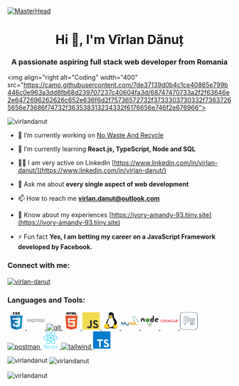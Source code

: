 [![MasterHead](https://www.youtube.com/redirect?event=video_description&redir_token=QUFFLUhqbW55STRmdVd5WDBpYnRKX2FuV0xMRHpMa1RHQXxBQ3Jtc0tsX3Q2OVhCZXVIUkkzX2VqZ0FMRFRnaWh5cUNmTGgzcFZZbWNadTI2RjJraWUtcFA1Rnp0UTlic3NBZ3hTT0gzQTN2TlFPOEVIVkxvRlJMMWhWdzlfdkhVMUJhbFVReU9IVEE2d0FveUNjQW1Eb1N1RQ&q=https%3A%2F%2F1.bp.blogspot.com%2F-7A4WynwLsMw%2FXbBpCXG8fHI%2FAAAAAAAAMt4%2FuOa1bpLskYgrwGbllhSu2SDj_Mig8SXJQCLcBGAsYHQ%2Fs1600%2F2000_600px.gif&v=G-EGDH50hGE)](https://rishavchanda.io)
<h1 align="center">Hi 👋, I'm Vîrlan Dănuț</h1>
<h3 align="center">A passionate aspiring full stack web developer from Romania</h3>

<img align="right alt="Coding" width="400" src="https://camo.githubusercontent.com/7de37139d0b4c1ce40865e799b446c0e963a3dd8fb68d239707237c40604fa3d/68747470733a2f2f63646e2e6472696262626c652e636f6d2f75736572732f3733303730332f73637265656e73686f74732f363538313234332f6176656e746f2e676966">

<p align="left"> <img src="https://komarev.com/ghpvc/?username=virlandanut&label=Profile%20views&color=0e75b6&style=flat" alt="virlandanut" /> </p>

- 🔭 I’m currently working on [No Waste And Recycle](https://github.com/virlandanut/NoWasteAndRecycle)

- 🌱 I’m currently learning **React.js, TypeScript, Node and SQL**

- 👨‍💻 I am very active on LinkedIn [https://www.linkedin.com/in/virlan-danut/](https://www.linkedin.com/in/virlan-danut/)

- 💬 Ask me about **every single aspect of web development**

- 📫 How to reach me **virlan.danut@outlook.com**

- 📄 Know about my experiences [https://ivory-amandy-93.tiiny.site](https://ivory-amandy-93.tiiny.site)

- ⚡ Fun fact **Yes, I am betting my career on a JavaScript Framework developed by Facebook.**

<h3 align="left">Connect with me:</h3>
<p align="left">
<a href="https://linkedin.com/in/virlan-danut" target="blank"><img align="center" src="https://raw.githubusercontent.com/rahuldkjain/github-profile-readme-generator/master/src/images/icons/Social/linked-in-alt.svg" alt="virlan-danut" height="30" width="40" /></a>
</p>

<h3 align="left">Languages and Tools:</h3>
<p align="left"> <a href="https://www.w3schools.com/css/" target="_blank" rel="noreferrer"> <img src="https://raw.githubusercontent.com/devicons/devicon/master/icons/css3/css3-original-wordmark.svg" alt="css3" width="40" height="40"/> </a> <a href="https://expressjs.com" target="_blank" rel="noreferrer"> <img src="https://raw.githubusercontent.com/devicons/devicon/master/icons/express/express-original-wordmark.svg" alt="express" width="40" height="40"/> </a> <a href="https://git-scm.com/" target="_blank" rel="noreferrer"> <img src="https://www.vectorlogo.zone/logos/git-scm/git-scm-icon.svg" alt="git" width="40" height="40"/> </a> <a href="https://www.w3.org/html/" target="_blank" rel="noreferrer"> <img src="https://raw.githubusercontent.com/devicons/devicon/master/icons/html5/html5-original-wordmark.svg" alt="html5" width="40" height="40"/> </a> <a href="https://developer.mozilla.org/en-US/docs/Web/JavaScript" target="_blank" rel="noreferrer"> <img src="https://raw.githubusercontent.com/devicons/devicon/master/icons/javascript/javascript-original.svg" alt="javascript" width="40" height="40"/> </a> <a href="https://www.linux.org/" target="_blank" rel="noreferrer"> <img src="https://raw.githubusercontent.com/devicons/devicon/master/icons/linux/linux-original.svg" alt="linux" width="40" height="40"/> </a> <a href="https://www.mysql.com/" target="_blank" rel="noreferrer"> <img src="https://raw.githubusercontent.com/devicons/devicon/master/icons/mysql/mysql-original-wordmark.svg" alt="mysql" width="40" height="40"/> </a> <a href="https://nodejs.org" target="_blank" rel="noreferrer"> <img src="https://raw.githubusercontent.com/devicons/devicon/master/icons/nodejs/nodejs-original-wordmark.svg" alt="nodejs" width="40" height="40"/> </a> <a href="https://www.oracle.com/" target="_blank" rel="noreferrer"> <img src="https://raw.githubusercontent.com/devicons/devicon/master/icons/oracle/oracle-original.svg" alt="oracle" width="40" height="40"/> </a> <a href="https://www.photoshop.com/en" target="_blank" rel="noreferrer"> <img src="https://raw.githubusercontent.com/devicons/devicon/master/icons/photoshop/photoshop-line.svg" alt="photoshop" width="40" height="40"/> </a> <a href="https://postman.com" target="_blank" rel="noreferrer"> <img src="https://www.vectorlogo.zone/logos/getpostman/getpostman-icon.svg" alt="postman" width="40" height="40"/> </a> <a href="https://reactjs.org/" target="_blank" rel="noreferrer"> <img src="https://raw.githubusercontent.com/devicons/devicon/master/icons/react/react-original-wordmark.svg" alt="react" width="40" height="40"/> </a> <a href="https://tailwindcss.com/" target="_blank" rel="noreferrer"> <img src="https://www.vectorlogo.zone/logos/tailwindcss/tailwindcss-icon.svg" alt="tailwind" width="40" height="40"/> </a> <a href="https://www.typescriptlang.org/" target="_blank" rel="noreferrer"> <img src="https://raw.githubusercontent.com/devicons/devicon/master/icons/typescript/typescript-original.svg" alt="typescript" width="40" height="40"/> </a> </p>

<p><img align="left" src="https://github-readme-stats.vercel.app/api/top-langs?username=virlandanut&show_icons=true&locale=en&layout=compact" alt="virlandanut" /></p>

<p>&nbsp;<img align="center" src="https://github-readme-stats.vercel.app/api?username=virlandanut&show_icons=true&locale=en" alt="virlandanut" /></p>

<p><img align="center" src="https://github-readme-streak-stats.herokuapp.com/?user=virlandanut&" alt="virlandanut" /></p>
